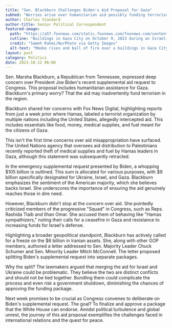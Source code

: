 ```yaml
---
title: "Sen. Blackburn Challenges Biden's Aid Proposal for Gaza"
subhed: "Worries arise over humanitarian aid possibly funding terrorism."
author: Charles Standard
author-title: Senior Political Correspondent
featured-image: 
  path: "https://a57.foxnews.com/static.foxnews.com/foxnews.com/content/uploads/2023/10/720/405/GettyImages-1715810839.jpg?ve=1&tl=1"
  cutline: "Buildings in Gaza City on October 9, 2023 during an Israeli air strike."
  credit: "Sameh Rahmi/NurPhoto via Getty Images"
  alt-text: "Mmoke rises and ball of fire over a buildings in Gaza City."
layout: post
category: Politics
date: 2023-10-22 06:00
---
```


Sen. Marsha Blackburn, a Republican from Tennessee, expressed deep concern over President Joe Biden's recent supplemental aid request to Congress. This proposal includes humanitarian assistance for Gaza. Blackburn's primary worry? That the aid may inadvertently fund terrorism in the region.

Blackburn shared her concerns with Fox News Digital, highlighting reports from just a week prior where Hamas, labeled a terrorist organization by multiple nations including the United States, allegedly intercepted aid. This includes essentials like food, money, medical supplies, and fuel meant for the citizens of Gaza.

This isn't the first time concerns over aid misappropriation have surfaced. The United Nations agency that oversees aid distribution to Palestinians recently reported theft of medical supplies and fuel by Hamas leaders in Gaza, although this statement was subsequently retracted.

In the emergency supplemental request presented by Biden, a whopping $105 billion is outlined. This sum is allocated for various purposes, with $9 billion specifically designated for Ukraine, Israel, and Gaza. Blackburn emphasizes the sentiment of the American majority, which she believes backs Israel. She underscores the importance of ensuring the aid genuinely reaches those in dire need.

However, Blackburn didn't stop at the concern over aid. She pointedly criticized members of the progressive "Squad" in Congress, such as Reps. Rashida Tlaib and Ilhan Omar. She accused them of behaving like "Hamas sympathizers," noting their calls for a ceasefire in Gaza and resistance to increasing funds for Israel's defense.

Highlighting a broader geopolitical standpoint, Blackburn has actively called for a freeze on the $6 billion in Iranian assets. She, along with other GOP members, authored a letter addressed to Sen. Majority Leader Chuck Schumer and Sen. Minority Leader Mitch McConnell. The letter proposed splitting Biden's supplemental request into separate packages.

Why the split? The lawmakers argued that merging the aid for Israel and Ukraine could be problematic. They believe the two are distinct conflicts and should not be tied together. Bundling them could complicate the process and even risk a government shutdown, diminishing the chances of approving the funding package.

Next week promises to be crucial as Congress convenes to deliberate on Biden's supplemental request. The goal? To finalize and approve a package that the White House can endorse. Amidst political turbulence and global unrest, the journey of this aid proposal exemplifies the challenges faced in international relations and the quest for peace.
